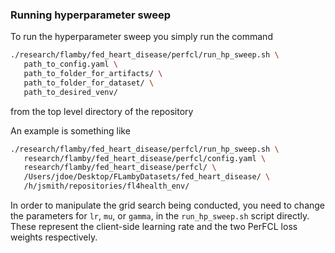 ### Running hyperparameter sweep

To run the hyperparameter sweep you simply run the command

```bash
./research/flamby/fed_heart_disease/perfcl/run_hp_sweep.sh \
   path_to_config.yaml \
   path_to_folder_for_artifacts/ \
   path_to_folder_for_dataset/ \
   path_to_desired_venv/
```

from the top level directory of the repository

An example is something like
``` bash
./research/flamby/fed_heart_disease/perfcl/run_hp_sweep.sh \
   research/flamby/fed_heart_disease/perfcl/config.yaml \
   research/flamby/fed_heart_disease/perfcl/ \
   /Users/jdoe/Desktop/FLambyDatasets/fed_heart_disease/ \
   /h/jsmith/repositories/fl4health_env/
```

In order to manipulate the grid search being conducted, you need to change the parameters for `lr`, `mu`, or `gamma`, in the `run_hp_sweep.sh` script directly. These represent the client-side learning rate and the two PerFCL loss weights respectively.
